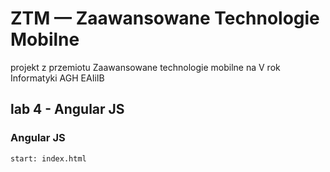 # ZTM — Zaawansowane Technologie Mobilne

projekt z przemiotu Zaawansowane technologie mobilne na V rok Informatyki AGH EAIiIB

## lab 4 - Angular JS

### Angular JS

```
start: index.html
```

